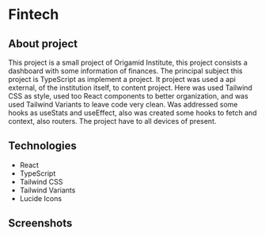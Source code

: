 # Fintech

## About project

This project is a small project of Origamid Institute, this project consists a dashboard with some information of finances.
The principal subject this project is TypeScript as implement a project.
It project was used a api external, of the institution itself, to content project.
Here was used Tailwind CSS as style, used too React components to better organization, and was used Tailwind Variants to leave code very clean.
Was addressed some hooks as useStats and useEffect, also was created some hooks to fetch and context, also routers.
The project have to all devices of present.

## Technologies

-  React
-  TypeScript
-  Tailwind CSS
-  Tailwind Variants
-  Lucide Icons

## Screenshots
